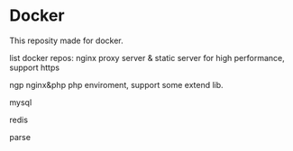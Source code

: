 # Docker
This reposity made for docker.

list docker repos:
nginx
proxy server & static server for high performance, support https

ngp
nginx&php php enviroment, support some extend lib.

mysql

redis

parse



